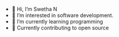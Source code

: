 - 👋 Hi, I’m Swetha N
- 👀 I’m interested in software development. 
- 🌱 I’m currently learning programming 
- 💞️ Currently contributing to open source 
